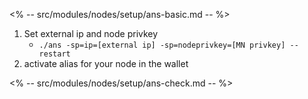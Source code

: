 <% -- src/modules/nodes/setup/ans-basic.md -- %>

1.  Set external ip and node privkey
    -   `./ans -sp=ip=[external ip] -sp=nodeprivkey=[MN privkey] --restart`
1.  activate alias for your node in the wallet

<% -- src/modules/nodes/setup/ans-check.md -- %>